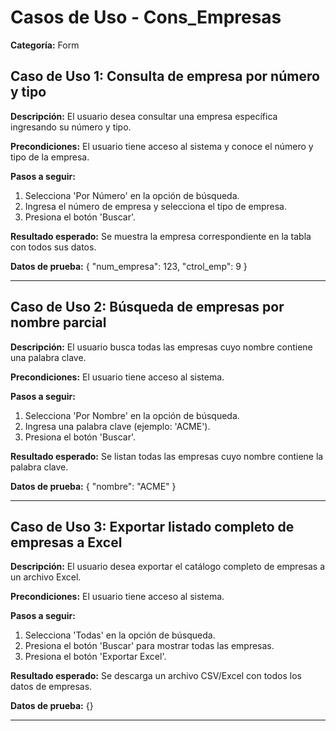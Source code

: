 # Casos de Uso - Cons_Empresas

**Categoría:** Form

## Caso de Uso 1: Consulta de empresa por número y tipo

**Descripción:** El usuario desea consultar una empresa específica ingresando su número y tipo.

**Precondiciones:**
El usuario tiene acceso al sistema y conoce el número y tipo de la empresa.

**Pasos a seguir:**
1. Selecciona 'Por Número' en la opción de búsqueda.
2. Ingresa el número de empresa y selecciona el tipo de empresa.
3. Presiona el botón 'Buscar'.

**Resultado esperado:**
Se muestra la empresa correspondiente en la tabla con todos sus datos.

**Datos de prueba:**
{ "num_empresa": 123, "ctrol_emp": 9 }

---

## Caso de Uso 2: Búsqueda de empresas por nombre parcial

**Descripción:** El usuario busca todas las empresas cuyo nombre contiene una palabra clave.

**Precondiciones:**
El usuario tiene acceso al sistema.

**Pasos a seguir:**
1. Selecciona 'Por Nombre' en la opción de búsqueda.
2. Ingresa una palabra clave (ejemplo: 'ACME').
3. Presiona el botón 'Buscar'.

**Resultado esperado:**
Se listan todas las empresas cuyo nombre contiene la palabra clave.

**Datos de prueba:**
{ "nombre": "ACME" }

---

## Caso de Uso 3: Exportar listado completo de empresas a Excel

**Descripción:** El usuario desea exportar el catálogo completo de empresas a un archivo Excel.

**Precondiciones:**
El usuario tiene acceso al sistema.

**Pasos a seguir:**
1. Selecciona 'Todas' en la opción de búsqueda.
2. Presiona el botón 'Buscar' para mostrar todas las empresas.
3. Presiona el botón 'Exportar Excel'.

**Resultado esperado:**
Se descarga un archivo CSV/Excel con todos los datos de empresas.

**Datos de prueba:**
{}

---

